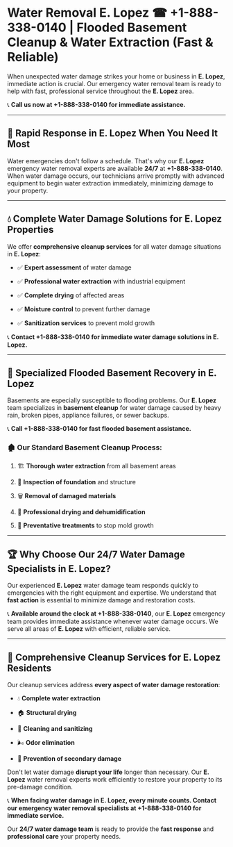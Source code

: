 # Water Removal E. Lopez ☎ +1-888-338-0140 | Flooded Basement Cleanup & Water Extraction (Fast & Reliable)

When unexpected water damage strikes your home or business in **E. Lopez**, immediate action is crucial. Our emergency water removal team is ready to help with fast, professional service throughout the **E. Lopez** area. 

📞 **Call us now at +1-888-338-0140 for immediate assistance.**
---
## 🚀 Rapid Response in E. Lopez When You Need It Most
Water emergencies don't follow a schedule. That's why our **E. Lopez** emergency water removal experts are available **24/7** at **+1-888-338-0140**. When water damage occurs, our technicians arrive promptly with advanced equipment to begin water extraction immediately, minimizing damage to your property.
---
## 💧 Complete Water Damage Solutions for E. Lopez Properties
We offer **comprehensive cleanup services** for all water damage situations in **E. Lopez**:
- ✅ **Expert assessment** of water damage  
- ✅ **Professional water extraction** with industrial equipment  
- ✅ **Complete drying** of affected areas  
- ✅ **Moisture control** to prevent further damage  
- ✅ **Sanitization services** to prevent mold growth  
📞 **Contact +1-888-338-0140 for immediate water damage solutions in E. Lopez.**
---
## 🌊 Specialized Flooded Basement Recovery in E. Lopez
Basements are especially susceptible to flooding problems. Our **E. Lopez** team specializes in **basement cleanup** for water damage caused by heavy rain, broken pipes, appliance failures, or sewer backups. 
📞 **Call +1-888-338-0140 for fast flooded basement assistance.**
### 🏚️ Our Standard Basement Cleanup Process:
1. 🏗️ **Thorough water extraction** from all basement areas  
2. 🔎 **Inspection of foundation** and structure  
3. 🗑️ **Removal of damaged materials**  
4. 💨 **Professional drying and dehumidification**  
5. 🚫 **Preventative treatments** to stop mold growth  
---
## 🏆 Why Choose Our 24/7 Water Damage Specialists in E. Lopez?
Our experienced **E. Lopez** water damage team responds quickly to emergencies with the right equipment and expertise. We understand that **fast action** is essential to minimize damage and restoration costs.
📞 **Available around the clock at +1-888-338-0140**, our **E. Lopez** emergency team provides immediate assistance whenever water damage occurs. We serve all areas of **E. Lopez** with efficient, reliable service.
---
## 🧹 Comprehensive Cleanup Services for E. Lopez Residents
Our cleanup services address **every aspect of water damage restoration**:
- 💧 **Complete water extraction**  
- 🏠 **Structural drying**  
- 🧼 **Cleaning and sanitizing**  
- 🌬️ **Odor elimination**  
- 🚫 **Prevention of secondary damage**  
Don't let water damage **disrupt your life** longer than necessary. Our **E. Lopez** water removal experts work efficiently to restore your property to its pre-damage condition.
📞 **When facing water damage in E. Lopez, every minute counts. Contact our emergency water removal specialists at +1-888-338-0140 for immediate service.**
Our **24/7 water damage team** is ready to provide the **fast response** and **professional care** your property needs.

